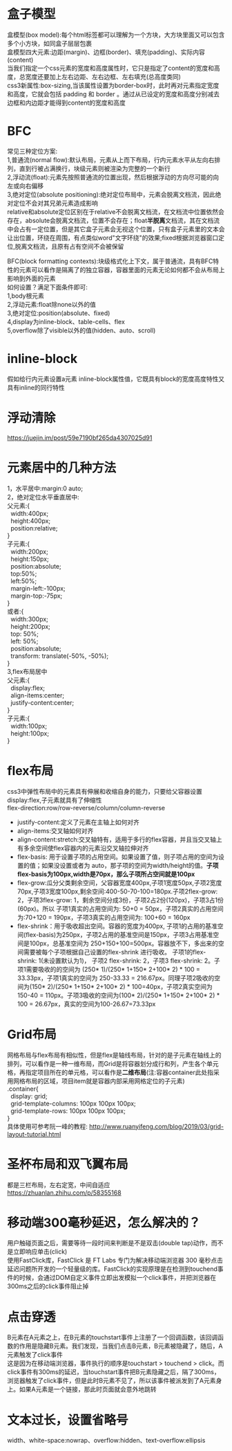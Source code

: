 # 盒子模型
盒模型(box model):每个html标签都可以理解为一个方块，大方块里面又可以包含多个小方块，如同盒子层层包裹  
盒模型四大元素:边距(margin)、边框(border)、填充(padding)、实际内容(content)  
当我们指定一个css元素的宽度和高度属性时，它只是指定了content的宽度和高度，总宽度还要加上左右边距、左右边框、左右填充(总高度类同)  
css3新属性:box-sizing,当该属性设置为border-box时，此时再对元素指定宽度和高度，它就会包括 padding 和 border 。通过从已设定的宽度和高度分别减去边框和内边距才能得到content的宽度和高度  

# BFC
常见三种定位方案:  
1,普通流(normal flow):默认布局，元素从上而下布局，行内元素水平从左向右排列，直到行被占满换行，块级元素则被渲染为完整的一个新行  
2,浮动流(float):元素先按照普通流的位置出现，然后根据浮动的方向尽可能的向左或向右偏移  
3,绝对定位(absolute positioning):绝对定位布局中，元素会脱离文档流，因此绝对定位不会对其兄弟元素造成影响  
relative和absolute定位区别在于relative不会脱离文档流，在文档流中位置依然会存在，absolute会脱离文档流，位置不会存在；float**半脱离**文档流，其在文档流中会占有一定位置，但是其它盒子元素会无视这个位置，只有盒子元素里的文本会让出位置，环绕在周围，有点类似word"文字环绕"的效果;fixed根据浏览器窗口定位,脱离文档流，且原有占有空间不会被保留  

BFC(block formatting contexts):块级格式化上下文，属于普通流，具有BFC特性的元素可以看作是隔离了的独立容器，容器里面的元素无论如何都不会从布局上影响到外面的元素  
如何设置？满足下面条件即可:  
1,body根元素  
2,浮动元素:float除none以外的值  
3,绝对定位:position(absolute、fixed)  
4,display为inline-block、table-cells、flex  
5,overflow除了visible以外的值(hidden、auto、scroll)  
# inline-block
假如给行内元素设置a元素 inline-block属性值，它既具有block的宽度高度特性又具有inline的同行特性
# 浮动清除
https://juejin.im/post/59e7190bf265da4307025d91
# 元素居中的几种方法
1，水平居中:margin:0 auto;  
2，绝对定位水平垂直居中:  
  父元素:{  
     &nbsp;&nbsp;width:400px;  
     &nbsp;&nbsp;height:400px;  
     &nbsp;&nbsp;position:relative;  
  }  
  子元素:{  
     &nbsp;&nbsp;width:200px;  
     &nbsp;&nbsp;height:150px;  
     &nbsp;&nbsp;position:absolute;  
     &nbsp;&nbsp;top:50%;  
     &nbsp;&nbsp;left:50%;  
     &nbsp;&nbsp;margin-left:-100px;  
     &nbsp;&nbsp;margin-top:-75px;  
  }  
  或者:{  
     &nbsp;&nbsp;width:300px;  
     &nbsp;&nbsp;height:200px;  
     &nbsp;&nbsp;top: 50%;  
     &nbsp;&nbsp;left: 50%;  
     &nbsp;&nbsp;position:absolute;    
     &nbsp;&nbsp;transform: translate(-50%, -50%);    
  }  
  3,flex布局居中  
  父元素:{  
     &nbsp;&nbsp;display:flex;  
     &nbsp;&nbsp;align-items:center;  
     &nbsp;&nbsp;justify-content:center;  
  }  
  子元素:{  
    &nbsp;&nbsp;width:100px;  
    &nbsp;&nbsp;height:100px;  
  }  

# flex布局
css3中弹性布局中的元素具有伸展和收缩自身的能力，只要给父容器设置display:flex,子元素就具有了伸缩性  
flex-direction:row/row-reverse/column/column-reverse  
* justify-content:定义了元素在主轴上如何对齐  
* align-items:交叉轴如何对齐  
* align-content:stretch:交叉轴特有，适用于多行的flex容器，并且当交叉轴上有多余空间使flex容器内的元素沿交叉轴拉伸对齐 
* flex-basis: 用于设置子项的占用空间。如果设置了值，则子项占用的空间为设置的值；如果没设置或者为 auto，那子项的空间为width/height的值。**子项flex-basis为100px,width是70px，那么子项所占空间就是100px**
* flex-grow:瓜分父类剩余空间，父容器宽度400px,子项1宽度50px,子项2宽度70px,子项3宽度100px,剩余空间:400-50-70-100=180px.子项2flex-grow: 2，子项3flex-grow: 1，剩余空间分成3份，子项2占2份(120px)，子项3占1份(60px)。所以 子项1真实的占用空间为: 50+0 = 50px，子项2真实的占用空间为:70+120 = 190px，子项3真实的占用空间为: 100+60 = 160px
* flex-shrink：用于吸收超出空间。容器的宽度为400px, 子项1的占用的基准空间(flex-basis)为250px，子项2占用的基准空间是150px，子项3占用基准空间是100px，总基准空间为 250+150+100=500px。容器放不下，多出来的空间需要被每个子项根据自己设置的flex-shrink 进行吸收。 子项1的flex-shrink: 1(未设置默认为1)， 子项2 flex-shrink: 2，子项3 flex-shrink: 2。子项1需要吸收的的空间为 (250* 1)/(250* 1+150* 2+100* 2) * 100 = 33.33px，子项1真实的空间为 250-33.33 = 216.67px。同理子项2吸收的空间为(150* 2)/(250* 1+150* 2+100* 2) * 100=40px，子项2真实空间为 150-40 = 110px。子项3吸收的空间为(100* 2)/(250* 1+150* 2+100* 2) * 100 = 26.67px，真实的空间为100-26.67=73.33px




# Grid布局
网格布局与flex布局有相似性，但是flex是轴线布局，针对的是子元素在轴线上的排列，可以看作是一种一维布局，而Grid是将容器划分成行和列，产生各个单元格，再指定项目所在的单元格，可以看作是**二维布局**(注:容器container此处指采用网格布局的区域，项目item就是容器内部采用网格定位的子元素)  
.container{  
     &nbsp;&nbsp;display: grid;  
     &nbsp;&nbsp;grid-template-columns: 100px 100px 100px;  
     &nbsp;&nbsp;grid-template-rows: 100px 100px 100px;  
}  
具体使用可参考阮一峰的教程:
http://www.ruanyifeng.com/blog/2019/03/grid-layout-tutorial.html

# 圣杯布局和双飞翼布局
都是三栏布局，左右定宽，中间自适应
https://zhuanlan.zhihu.com/p/58355168
# 移动端300毫秒延迟，怎么解决的？
用户触碰页面之后，需要等待一段时间来判断是不是双击(double tap)动作，而不是立即响应单击(click)  
使用FastClick库，FastClick 是 FT Labs 专门为解决移动端浏览器 300 毫秒点击延迟问题所开发的一个轻量级的库。FastClick的实现原理是在检测到touchend事件的时候，会通过DOM自定义事件立即出发模拟一个click事件，并把浏览器在300ms之后的click事件阻止掉  
# 点击穿透
B元素在A元素之上，在B元素的touchstart事件上注册了一个回调函数，该回调函数的作用是隐藏B元素。我们发现，当我们点击B元素，B元素被隐藏了，随后，A元素触发了click事件  
这是因为在移动端浏览器，事件执行的顺序是touchstart > touchend > click。而click事件有300ms的延迟，当touchstart事件把B元素隐藏之后，隔了300ms，浏览器触发了click事件，但是此时B元素不见了，所以该事件被派发到了A元素身上。如果A元素是一个链接，那此时页面就会意外地跳转

# 文本过长，设置省略号
width、white-space:nowrap、overflow:hidden、text-overflow:ellipsis